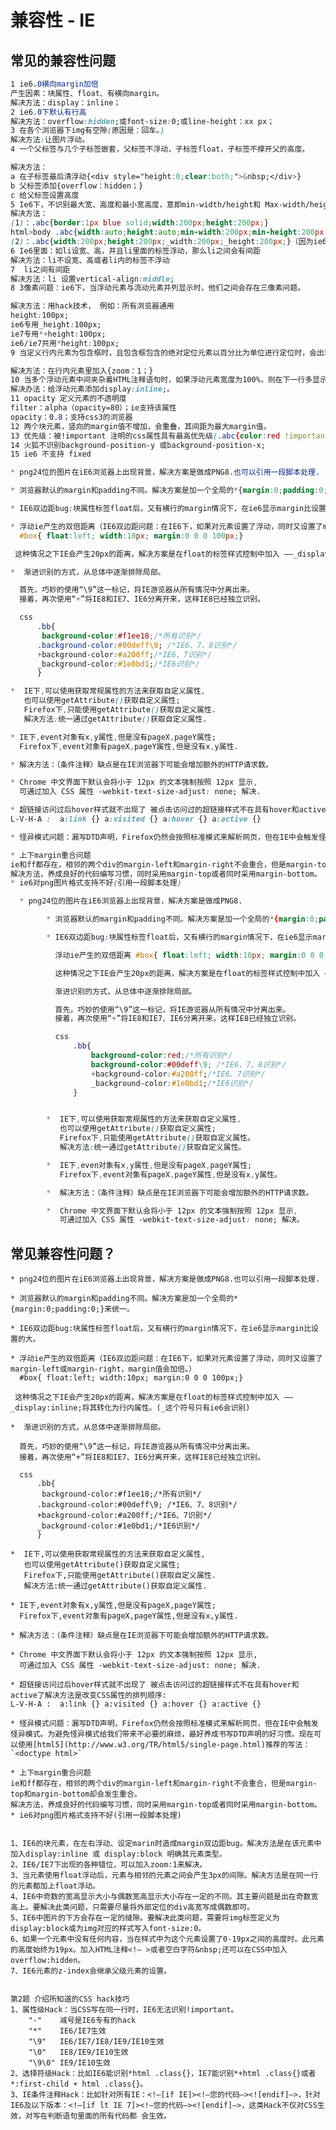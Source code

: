 # 兼容性 - IE

## 常见的兼容性问题
```css
1 ie6.0横向margin加倍
产生因素：块属性、float、有横向margin。
解决方法：display：inline；
2 ie6.0下默认有行高
解决方法：overflow:hidden;或font-size:0;或line-height：xx px；
3 在各个浏览器下img有空隙(原因是：回车。)
解决方法:让图片浮动。
4 一个父标签与几个子标签嵌套，父标签不浮动，子标签float，子标签不撑开父的高度。

解决方法：
a 在子标签最后清浮动{<div style="height:0;clear:both;">&nbsp;</div>}
b 父标签添加{overflow：hidden；}
c 给父标签设置高度
5 Ie6下，不识别最大宽、高度和最小宽高度，意即min-width/height和 Max-width/height在ie6中没效果，
解决方法：
(1)：.abc{border:1px blue solid;width:200px;height:200px;}
html>body .abc{width:auto;height:auto;min-width:200px;min-height:200px;}
(2)：.abc{width:200px;height:200px;_width:200px;_height:200px;}（因为ie6有一个特征，当定义一个高度时，如果内容超过高度，元素会自动调整高度。）
6 Ie6里面：如li设宽、高，并且li里面的标签浮动，那么li之间会有间距
解决方法：li不设宽、高或者li内的标签不浮动
7  li之间有间距
解决方法：li 设置vertical-align:middle;
8 3像素问题：ie6下，当浮动元素与流动元素并列显示时，他们之间会存在三像素问题。

解决方法：用hack技术， 例如：所有浏览器通用 
height:100px; 
ie6专用_height:100px;
ie7专用*+height:100px; 
ie6/ie7共用*height:100px;
9 当定义行内元素为包含框时，且包含框包含的绝对定位元素以百分比为单位进行定位时，会出现混乱。

解决方法：在行内元素里加入{zoom：1；}
10 当多个浮动元素中间夹杂着HTML注释语句时，如果浮动元素宽度为100%，则在下一行多显示一个上一行最后一个字符。
解决办法：给浮动元素添加display:inline;。
11 opacity 定义元素的不透明度
filter：alpha（opacity=80）；ie支持该属性
opacity：0.8；支持css3的浏览器
12 两个块元素，竖向的margin值不增加，会重叠，其间距为最大margin值。
13 优先级：被!important 注明的css属性具有最高优先级(.abc{color:red !important;})。但在ie6中!important具有一个bug:在同一组css属性中，!important不起作用。
14 火狐不识别background-position-y 或background-position-x;
15 ie6 不支持 fixed 

* png24位的图片在iE6浏览器上出现背景，解决方案是做成PNG8.也可以引用一段脚本处理.

* 浏览器默认的margin和padding不同。解决方案是加一个全局的*{margin:0;padding:0;}来统一。

* IE6双边距bug:块属性标签float后，又有横行的margin情况下，在ie6显示margin比设置的大。 

* 浮动ie产生的双倍距离（IE6双边距问题：在IE6下，如果对元素设置了浮动，同时又设置了margin-left或margin-right，margin值会加倍。）
  #box{ float:left; width:10px; margin:0 0 0 100px;} 

 这种情况之下IE会产生20px的距离，解决方案是在float的标签样式控制中加入 ——_display:inline;将其转化为行内属性。(_这个符号只有ie6会识别)

*  渐进识别的方式，从总体中逐渐排除局部。 

  首先，巧妙的使用“\9”这一标记，将IE游览器从所有情况中分离出来。 
  接着，再次使用“+”将IE8和IE7、IE6分离开来，这样IE8已经独立识别。

  css
      .bb{
       background-color:#f1ee18;/*所有识别*/
      .background-color:#00deff\9; /*IE6、7、8识别*/
      +background-color:#a200ff;/*IE6、7识别*/
      _background-color:#1e0bd1;/*IE6识别*/ 
      } 

*  IE下,可以使用获取常规属性的方法来获取自定义属性,
   也可以使用getAttribute()获取自定义属性;
   Firefox下,只能使用getAttribute()获取自定义属性. 
   解决方法:统一通过getAttribute()获取自定义属性.

* IE下,event对象有x,y属性,但是没有pageX,pageY属性; 
  Firefox下,event对象有pageX,pageY属性,但是没有x,y属性.

* 解决方法：（条件注释）缺点是在IE浏览器下可能会增加额外的HTTP请求数。

* Chrome 中文界面下默认会将小于 12px 的文本强制按照 12px 显示, 
  可通过加入 CSS 属性 -webkit-text-size-adjust: none; 解决.

* 超链接访问过后hover样式就不出现了 被点击访问过的超链接样式不在具有hover和active了解决方法是改变CSS属性的排列顺序:
L-V-H-A :  a:link {} a:visited {} a:hover {} a:active {}

* 怪异模式问题：漏写DTD声明，Firefox仍然会按照标准模式来解析网页，但在IE中会触发怪异模式。为避免怪异模式给我们带来不必要的麻烦，最好养成书写DTD声明的好习惯。现在可以使用[html5](http://www.w3.org/TR/html5/single-page.html)推荐的写法：``

* 上下margin重合问题
ie和ff都存在，相邻的两个div的margin-left和margin-right不会重合，但是margin-top和margin-bottom却会发生重合。
解决方法，养成良好的代码编写习惯，同时采用margin-top或者同时采用margin-bottom。
* ie6对png图片格式支持不好(引用一段脚本处理)

  * png24位的图片在iE6浏览器上出现背景，解决方案是做成PNG8.

		* 浏览器默认的margin和padding不同。解决方案是加一个全局的*{margin:0;padding:0;}来统一。

		* IE6双边距bug:块属性标签float后，又有横行的margin情况下，在ie6显示margin比设置的大。

		  浮动ie产生的双倍距离 #box{ float:left; width:10px; margin:0 0 0 100px;}

	      这种情况之下IE会产生20px的距离，解决方案是在float的标签样式控制中加入 ——_display:inline;将其转化为行内属性。(_这个符号只有ie6会识别)

		  渐进识别的方式，从总体中逐渐排除局部。

		  首先，巧妙的使用“\9”这一标记，将IE游览器从所有情况中分离出来。
		  接着，再次使用“+”将IE8和IE7、IE6分离开来，这样IE8已经独立识别。

          css
	          .bb{
		          background-color:red;/*所有识别*/
			      background-color:#00deff\9; /*IE6、7、8识别*/
			      +background-color:#a200ff;/*IE6、7识别*/
			      _background-color:#1e0bd1;/*IE6识别*/
	          }


		*  IE下,可以使用获取常规属性的方法来获取自定义属性,
		   也可以使用getAttribute()获取自定义属性;
           Firefox下,只能使用getAttribute()获取自定义属性。
           解决方法:统一通过getAttribute()获取自定义属性。

		*  IE下,even对象有x,y属性,但是没有pageX,pageY属性;
           Firefox下,event对象有pageX,pageY属性,但是没有x,y属性。

		*  解决方法：（条件注释）缺点是在IE浏览器下可能会增加额外的HTTP请求数。

		*  Chrome 中文界面下默认会将小于 12px 的文本强制按照 12px 显示,
		   可通过加入 CSS 属性 -webkit-text-size-adjust: none; 解决。


```




常见兼容性问题？
--------

    * png24位的图片在iE6浏览器上出现背景，解决方案是做成PNG8.也可以引用一段脚本处理.
    
    * 浏览器默认的margin和padding不同。解决方案是加一个全局的*{margin:0;padding:0;}来统一。
    
    * IE6双边距bug:块属性标签float后，又有横行的margin情况下，在ie6显示margin比设置的大。 
    
    * 浮动ie产生的双倍距离（IE6双边距问题：在IE6下，如果对元素设置了浮动，同时又设置了margin-left或margin-right，margin值会加倍。）
      #box{ float:left; width:10px; margin:0 0 0 100px;} 
    
     这种情况之下IE会产生20px的距离，解决方案是在float的标签样式控制中加入 ——_display:inline;将其转化为行内属性。(_这个符号只有ie6会识别)
    
    *  渐进识别的方式，从总体中逐渐排除局部。 
    
      首先，巧妙的使用“\9”这一标记，将IE游览器从所有情况中分离出来。 
      接着，再次使用“+”将IE8和IE7、IE6分离开来，这样IE8已经独立识别。
    
      css
          .bb{
           background-color:#f1ee18;/*所有识别*/
          .background-color:#00deff\9; /*IE6、7、8识别*/
          +background-color:#a200ff;/*IE6、7识别*/
          _background-color:#1e0bd1;/*IE6识别*/ 
          } 
    
    *  IE下,可以使用获取常规属性的方法来获取自定义属性,
       也可以使用getAttribute()获取自定义属性;
       Firefox下,只能使用getAttribute()获取自定义属性. 
       解决方法:统一通过getAttribute()获取自定义属性.
    
    * IE下,event对象有x,y属性,但是没有pageX,pageY属性; 
      Firefox下,event对象有pageX,pageY属性,但是没有x,y属性.
    
    * 解决方法：（条件注释）缺点是在IE浏览器下可能会增加额外的HTTP请求数。
    
    * Chrome 中文界面下默认会将小于 12px 的文本强制按照 12px 显示, 
      可通过加入 CSS 属性 -webkit-text-size-adjust: none; 解决.
    
    * 超链接访问过后hover样式就不出现了 被点击访问过的超链接样式不在具有hover和active了解决方法是改变CSS属性的排列顺序:
    L-V-H-A :  a:link {} a:visited {} a:hover {} a:active {}
    
    * 怪异模式问题：漏写DTD声明，Firefox仍然会按照标准模式来解析网页，但在IE中会触发怪异模式。为避免怪异模式给我们带来不必要的麻烦，最好养成书写DTD声明的好习惯。现在可以使用[html5](http://www.w3.org/TR/html5/single-page.html)推荐的写法：`<doctype html>`
    
    * 上下margin重合问题
    ie和ff都存在，相邻的两个div的margin-left和margin-right不会重合，但是margin-top和margin-bottom却会发生重合。
    解决方法，养成良好的代码编写习惯，同时采用margin-top或者同时采用margin-bottom。
    * ie6对png图片格式支持不好(引用一段脚本处理)


    1、IE6的块元素，在左右浮动、设定marin时造成margin双边距bug。解决方法是在该元素中加入display:inline 或 display:block 明确其元素类型。
    2、IE6/IE7下出现的各种错位，可以加入zoom:1来解决。
    3、当元素使用float浮动后，元素与相邻的元素之间会产生3px的间隙。解决方法是在同一行的元素都加上float浮动。
    4、IE6中奇数的宽高显示大小与偶数宽高显示大小存在一定的不同。其主要问题是出在奇数宽高上。要解决此类问题，只需要尽量将外部定位的div高宽写成偶数即可。
    5、IE6中图片的下方会存在一定的缝隙。要解决此类问题，需要将img标签定义为display:block或为img对应的样式写入font-size:0。
    6、如果一个元素中没有任何内容，当在样式中为这个元素设置了0-19px之间的高度时。此元素的高度始终为19px。加入HTML注释<!– >或者空白字符&nbsp;还可以在CSS中加入overflow:hidden。
    7、IE6元素的z-index会继承父级元素的设置。


    第2题 介绍所知道的CSS hack技巧
    1、属性级Hack：当CSS写在同一行时，IE6无法识别!important。
        "-"    减号是IE6专有的hack
        "*"    IE6/IE7生效
        "\9"   IE6/IE7/IE8/IE9/IE10生效
        "\0"   IE8/IE9/IE10生效
        "\9\0" IE9/IE10生效
    2、选择符级Hack：比如IE6能识别*html .class{}，IE7能识别*+html .class{}或者*:first-child + html .class{}。
    3、IE条件注释Hack：比如针对所有IE：<!–[if IE]><!–您的代码–><![endif]–>，针对IE6及以下版本：<!–[if lt IE 7]><!–您的代码–><![endif]–>，这类Hack不仅对CSS生效，对写在判断语句里面的所有代码都 会生效。